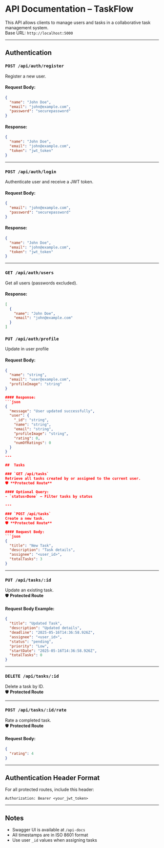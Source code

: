#  API Documentation – TaskFlow

This API allows clients to manage users and tasks in a collaborative task management system.  
Base URL: `http://localhost:5000`

---

##  Authentication

### `POST /api/auth/register`
Register a new user.

#### Request Body:
```json
{
  "name": "John Doe",
  "email": "john@example.com",
  "password": "securepassword"
}
```

#### Response:
```json
{
  "name": "John Doe",
  "email": "john@example.com",
  "token": "jwt_token"
}
```

---

### `POST /api/auth/login`
Authenticate user and receive a JWT token.

#### Request Body:
```json
{
  "email": "john@example.com",
  "password": "securepassword"
}
```

#### Response:
```json
{
  "name": "John Doe",
  "email": "john@example.com",
  "token": "jwt_token"
}
```

---

### `GET /api/auth/users`
Get all users (passwords excluded).  

#### Response:
```json
[
  {
    "name": "John Doe",
    "email": "john@example.com"
  }
]
```

### `PUT /api/auth/profile`
Update in user profile
#### Request Body:
```json
{
  "name": "string",
  "email": "user@example.com",
  "profileImage": "string"
}

#### Response:
```json
{
  "message": "User updated successfully",
  "user": {
    "_id": "string",
    "name": "string",
    "email": "string",
    "profileImage": "string",
    "rating": 0,
    "numOfRatings": 0
  }
}
---

##  Tasks

### `GET /api/tasks`
Retrieve all tasks created by or assigned to the current user.  
🛡 **Protected Route**

#### Optional Query:
- `status=Done` – Filter tasks by status

---

### `POST /api/tasks`
Create a new task.  
🛡 **Protected Route**

#### Request Body:
```json
{
  "title": "New Task",
  "description": "Task details",
  "assignee": "<user_id>",
  "totalTasks": 3
}
```

---

### `PUT /api/tasks/:id`
Update an existing task.  
🛡 **Protected Route**

#### Request Body Example:
```json
{
  "title": "Updated Task",
  "description": "Updated details",
  "deadline": "2025-05-16T14:36:58.926Z",
  "assignee": "<user_id>",
  "status": "pending",
  "priority": "Low",
  "startDate": "2025-05-16T14:36:58.926Z",
  "totalTasks": 0
}
```

---

### `DELETE /api/tasks/:id`
Delete a task by ID.  
🛡 **Protected Route**

---

### `POST /api/tasks/:id/rate`
Rate a completed task.  
🛡 **Protected Route**

#### Request Body:
```json
{
  "rating": 4
}
```

---

##  Authentication Header Format
For all protected routes, include this header:
```http
Authorization: Bearer <your_jwt_token>
```

---

##  Notes
- Swagger UI is available at `/api-docs`
- All timestamps are in ISO 8601 format
- Use user `_id` values when assigning tasks